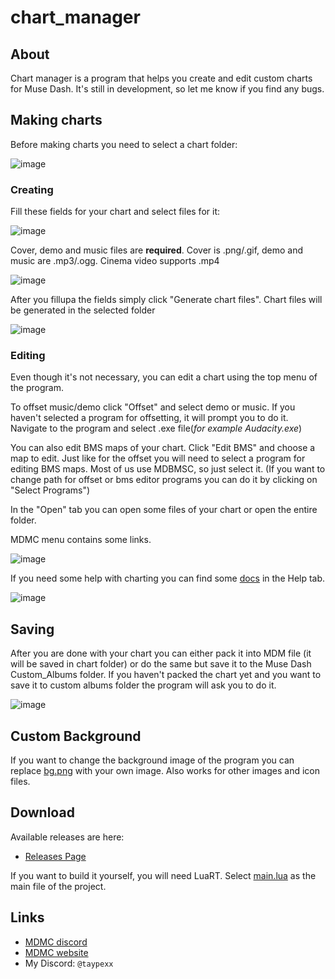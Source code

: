 # chart_manager

## About

Chart manager is a program that helps you create and edit custom charts for Muse Dash. It's still in development, so let me know if you find any bugs.

## Making charts

Before making charts you need to select a chart folder:

![image](https://github.com/taypexx/chart_manager/assets/102821080/ca4af372-8f9d-49f2-a23a-5a845f484460)

### Creating

Fill these fields for your chart and select files for it:

![image](https://github.com/taypexx/chart_manager/assets/102821080/b56d7881-c8a7-4280-9d96-87b2769b8695)

Cover, demo and music files are __required__. Cover is .png/.gif, demo and music are .mp3/.ogg. Cinema video supports .mp4

![image](https://github.com/taypexx/chart_manager/assets/102821080/bbbe65ea-343c-4bb8-a049-4f8d2c92ed3b)

After you fillupa the fields simply click "Generate chart files". Chart files will be generated in the selected folder

![image](https://github.com/taypexx/chart_manager/assets/102821080/0cc015ae-bf9b-4f9e-a523-09b621033ab3)

### Editing

Even though it's not necessary, you can edit a chart using the top menu of the program.

To offset music/demo click "Offset" and select demo or music.
If you haven't selected a program for offsetting, it will prompt you to do it. 
Navigate to the program and select .exe file(*for example Audacity.exe*)

You can also edit BMS maps of your chart. Click "Edit BMS" and choose a map to edit.
Just like for the offset you will need to select a program for editing BMS maps.
Most of us use MDBMSC, so just select it.
(If you want to change path for offset or bms editor programs you can do it by clicking on "Select Programs")

In the "Open" tab you can open some files of your chart or open the entire folder.

MDMC menu contains some links.

![image](https://github.com/taypexx/chart_manager/assets/102821080/f65a8e18-3ca5-4577-9f63-40dcaae509f4)

If you need some help with charting you can find some [docs](https://github.com/taypexx/chart_manager/tree/main/assets) in the Help tab. 

![image](https://github.com/taypexx/chart_manager/assets/102821080/eadd5b70-8df7-4216-b374-d650b4f6c73b)

## Saving

After you are done with your chart you can either pack it into MDM file
(it will be saved in chart folder) or do the same but save it to the Muse Dash 
Custom_Albums folder.
If you haven't packed the chart yet and you want to save it to custom albums folder
the program will ask you to do it.

![image](https://github.com/taypexx/chart_manager/assets/102821080/ff3bff43-7f79-456b-ab3f-b5ed716911ef)

## Custom Background

If you want to change the background image of the program you can replace [bg.png](https://github.com/taypexx/chart_manager/blob/main/assets/bg.png)
with your own image. Also works for other images and icon files.

## Download

Available releases are here:

* [Releases Page](https://github.com/taypexx/chart_manager/releases/)

If you want to build it yourself, you will need LuaRT.
Select [main.lua](https://github.com/taypexx/chart_manager/blob/main/main.lua) as the main file of the project.

## Links

* [MDMC discord](https://discord.gg/mdmc/)
* [MDMC website](https://mdmc.moe/)
* My Discord: `@taypexx`
